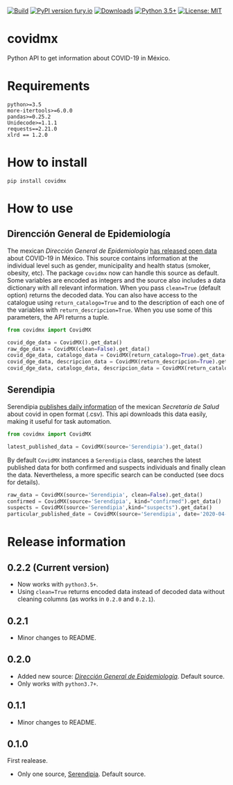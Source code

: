 [![Build](https://github.com/FedericoGarza/covidmx/workflows/Python%20package/badge.svg?branch=master)](https://github.com/FedericoGarza/covidmx/tree/master)
[![PyPI version fury.io](https://badge.fury.io/py/covidmx.svg)](https://pypi.python.org/pypi/covidmx/)
[![Downloads](https://pepy.tech/badge/covidmx)](https://pepy.tech/project/covidmx)
[![Python 3.5+](https://img.shields.io/badge/python-3.5+-blue.svg)](https://www.python.org/downloads/release/python-350+/)
[![License: MIT](https://img.shields.io/badge/License-MIT-green.svg)](https://github.com/FedericoGarza/covidmx/blob/master/LICENSE)

# covidmx
Python API to get information about COVID-19 in México.

# Requirements

```
python>=3.5
more-itertools>=6.0.0
pandas>=0.25.2
Unidecode>=1.1.1
requests==2.21.0
xlrd == 1.2.0
```

# How to install

```
pip install covidmx
```

# How to use

## Direncción General de Epidemiología

The mexican *Dirección General de Epidemiología* [has released open data](https://www.gob.mx/salud/documentos/datos-abiertos-152127) about COVID-19 in México. This source contains information at the individual level such as gender, municipality and health status (smoker, obesity, etc). The package `covidmx` now can handle this source as default. Some variables are encoded as integers and the source also includes a data dictionary with all relevant information. When you pass `clean=True` (default option) returns the decoded data. You can also have access to the catalogue using `return_catalogo=True` and to the description of each one of the variables with `return_descripcion=True`. When you use some of this parameters, the API returns a tuple.

```python
from covidmx import CovidMX

covid_dge_data = CovidMX().get_data()
raw_dge_data = CovidMX(clean=False).get_data()
covid_dge_data, catalogo_data = CovidMX(return_catalogo=True).get_data()
covid_dge_data, descripcion_data = CovidMX(return_descripcion=True).get_data()
covid_dge_data, catalogo_data, descripcion_data = CovidMX(return_catalogo=True, return_descripcion=True).get_data()
```

## Serendipia

Serendipia [publishes daily information](https://serendipia.digital/2020/03/datos-abiertos-sobre-casos-de-coronavirus-covid-19-en-mexico/) of the mexican *Secretaría de Salud* about covid in open format (.csv). This api downloads this data easily, making it useful for task automation.

```python
from covidmx import CovidMX

latest_published_data = CovidMX(source='Serendipia').get_data()
```

By default `CovidMX` instances a `Serendipia` class, searches the latest published data for both confirmed and suspects individuals and finally clean the data. Nevertheless, a more specific search can be conducted (see docs for details).

```python
raw_data = CovidMX(source='Serendipia', clean=False).get_data()
confirmed = CovidMX(source='Serendipia', kind="confirmed").get_data()
suspects = CovidMX(source='Serendipia',kind="suspects").get_data()
particular_published_date = CovidMX(source='Serendipia', date='2020-04-10', date_format='%Y-%m-%d').get_data()
```

# Release information

## 0.2.2 (Current version)

- Now works with `python3.5+`.
- Using `clean=True` returns encoded data instead of decoded data without cleaning columns (as works in `0.2.0` and `0.2.1`).

## 0.2.1

- Minor changes to README.

## 0.2.0

- Added new source: [*Dirección General de Epidemiología*](https://www.gob.mx/salud/documentos/datos-abiertos-152127). Default source.
- Only works with `python3.7+`.

## 0.1.1

- Minor changes to README.

## 0.1.0

First realease.

- Only one source, [Serendipia](https://serendipia.digital/2020/03/datos-abiertos-sobre-casos-de-coronavirus-covid-19-en-mexico/). Default source.
